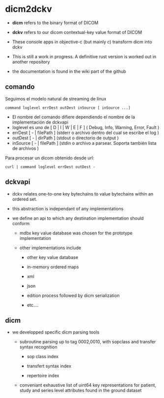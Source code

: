 # dicm2dckv

- **dicm** refers to the binary format of DICOM

- **dckv** refers to our dicom contextual-key value format of DICOM

- These console apps in objective-c (but mainly c) transform dicm into dckv

- This is still a work in progress. A definitive rust version is worked out in another repository

- the documentation is found in the wiki part of the github

## comando
Seguimos el modelo natural de streaming de linux
```
command loglevel errDest outDest inSource [ inSource ...]
```
- El nombre del comando difiere dependiendo el nombre de la implementación de dckvapi
- loglevel es uno de [ D | I | W | E | F ] ( Debug, Info, Warning, Error, Fault )
- errDest [ - | filePath ]  (stderr o archivo dentro del cual se escribe el log )
- outDest [ - | dirPath ]  (stdout o directorio de output )
- inSource [ - | filePath ]  (stdin o archivo a parsear. Soporta también lista de archivos )

Para procesar un dicom obtenido desde url:
```
curl | command loglevel errDest outDest -
```

## dckvapi

- dckv relates one-to-one key bytechains to value bytechains within an ordered set.

- this abstraction is independant of any implementations

- we define an api to which any destination implementation should conform
  
  - mdbx key value database was chosen for the prototype implementation
  
  - other implementations include 
    
    - other key value database
    
    - in-memory ordered maps
    
    - xml
    
    - json
    
    - edition process followed by dicm serialization
    
    - etc....



## dicm

- we developped specific dicm parsing tools
  
  - subroutine parsing up to tag 0002,0010, with sopclass and transfer syntax recognition
    
    - sop class index
    
    - transfert syntax index
  
    - repertoire index
  
  - conveniant exhaustive list of uint64 key representations for patient, study and series level attributes found in the ground dataset
